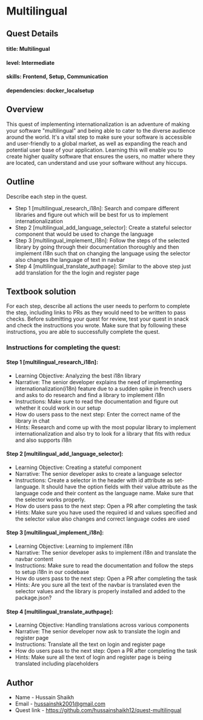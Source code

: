 # Multilingual

## Quest Details 
#### title: Multilingual
#### level: Intermediate
#### skills: Frontend, Setup, Communication
#### dependencies: docker_localsetup


## Overview 
 This quest of implementing internationalization is an adventure of making your software "multilingual" and being able to cater to the diverse audience around the world. It's a vital step to make sure your software is accessible and user-friendly to a global market, as well as expanding the reach and potential user base of your application. Learning this will enable you to create higher quality software that ensures the users, no matter where they are located, can understand and use your software without any hiccups.


## Outline
Describe each step in the quest. 
- Step 1 [multilingual_research_i18n]: Search and compare different libraries and figure  out which will be best for us to implement internationalization
- Step 2 [multilingual_add_language_selector]: Create a stateful selector component that would be used to change the language 
- Step 3 [multilingual_implement_i18n]: Follow the steps of the selected library by going through their documentation thoroughly and then implement i18n such that on changing the language using the selector also changes the language of text in navbar
- Step 4 [multilingual_translate_authpage]: Similar to the above step just add translation for the the login and register page

## Textbook solution
For each step, describe all actions the user needs to perform to complete the step, including links to PRs as they would need to be written to pass checks. 
Before submitting your quest for review, test your quest in snack and check the instructions you wrote. Make sure that by following these instructions, you are able to successfully complete the quest.  
### Instructions for completing the quest: 
#### Step 1 [multilingual_research_i18n]: 
- Learning Objective: Analyzing the best i18n library
- Narrative: The senior developer explains the need of implementing internationalization(i18n) feature due to a sudden spike in french users and asks to do research and find a library to implement i18n 
- Instructions: Make sure to read the documentation and figure out whether it could work in our setup
- How do users pass to the next step: Enter the correct name of the library in chat
- Hints: Research and come up with the most popular library to implement internationalization and also try to look for a library that fits with redux and also supports i18n

#### Step 2 [multilingual_add_language_selector]:
- Learning Objective: Creating a stateful component
- Narrative: The senior developer asks to create a language selector 
- Instructions: Create a selector in the header with id attribute as set-language. It should have the option fields with their value attribute as the language code and their content as the language name. Make sure that the selector works properly.
- How do users pass to the next step: Open a PR after completing the task
- Hints: Make sure you have used the required id and values specified and the selector value also changes and correct language codes are used

#### Step 3 [multilingual_implement_i18n]:
- Learning Objective: Learning to implement i18n
- Narrative: The senior developer asks to implement i18n and translate the navbar content
- Instructions: Make sure to read the documentation and follow the steps to setup i18n in our codebase
- How do users pass to the next step: Open a PR after completing the task
- Hints: Are you sure all the text of the navbar is translated even the selector values and the library is properly installed and added to the package.json?  

#### Step 4 [multilingual_translate_authpage]:
- Learning Objective: Handling translations across various components 
- Narrative: The senior developer now ask to translate the login and register page
- Instructions: Translate all the text on login and register page
- How do users pass to the next step: Open a PR after completing the task
- Hints: Make sure all the text of login and register page is being translated including placeholders

## Author
- Name - Hussain Shaikh
- Email - hussainshk2001@gmail.com
- Quest link - https://github.com/hussainshaikh12/quest-multilingual